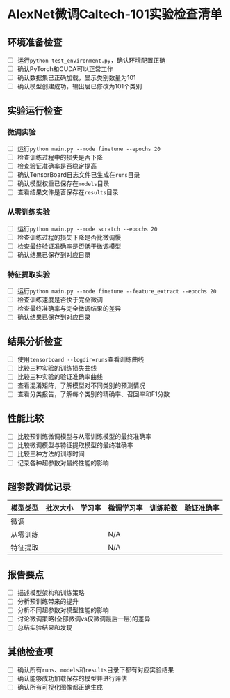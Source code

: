 # AlexNet微调Caltech-101实验检查清单

## 环境准备检查

- [ ] 运行`python test_environment.py`，确认环境配置正确
- [ ] 确认PyTorch和CUDA可以正常工作
- [ ] 确认数据集已正确加载，显示类别数量为101
- [ ] 确认模型创建成功，输出层已修改为101个类别

## 实验运行检查

### 微调实验

- [ ] 运行`python main.py --mode finetune --epochs 20`
- [ ] 检查训练过程中的损失是否下降
- [ ] 检查验证准确率是否稳定提高
- [ ] 确认TensorBoard日志文件已生成在`runs`目录
- [ ] 确认模型权重已保存在`models`目录
- [ ] 查看结果文件是否保存在`results`目录

### 从零训练实验

- [ ] 运行`python main.py --mode scratch --epochs 20`
- [ ] 检查训练过程的损失下降是否比微调慢
- [ ] 检查最终验证准确率是否低于微调模型
- [ ] 确认结果已保存到对应目录

### 特征提取实验

- [ ] 运行`python main.py --mode finetune --feature_extract --epochs 20`
- [ ] 检查训练速度是否快于完全微调
- [ ] 检查最终准确率与完全微调结果的差异
- [ ] 确认结果已保存到对应目录

## 结果分析检查

- [ ] 使用`tensorboard --logdir=runs`查看训练曲线
- [ ] 比较三种实验的训练损失曲线
- [ ] 比较三种实验的验证准确率曲线
- [ ] 查看混淆矩阵，了解模型对不同类别的预测情况
- [ ] 查看分类报告，了解每个类别的精确率、召回率和F1分数

## 性能比较

- [ ] 比较预训练微调模型与从零训练模型的最终准确率
- [ ] 比较微调模型与特征提取模型的最终准确率
- [ ] 比较三种方法的训练时间
- [ ] 记录各种超参数对最终性能的影响

## 超参数调优记录

| 模型类型 | 批次大小 | 学习率 | 微调学习率 | 训练轮数 | 验证准确率 |
|---------|---------|-------|----------|----------|----------|
| 微调     |         |       |          |          |          |
| 从零训练 |         |       | N/A      |          |          |
| 特征提取 |         |       | N/A      |          |          |

## 报告要点

- [ ] 描述模型架构和训练策略
- [ ] 分析预训练带来的提升
- [ ] 分析不同超参数对模型性能的影响
- [ ] 讨论微调策略(全部微调vs仅微调最后一层)的差异
- [ ] 总结实验结果和发现

## 其他检查项

- [ ] 确认所有`runs`、`models`和`results`目录下都有对应实验结果
- [ ] 确认能够成功加载保存的模型并进行评估
- [ ] 确认所有可视化图像都正确生成 